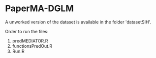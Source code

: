 # PaperMA-DGLM
A unworked version of the dataset is available in the folder 'datasetSIH'.

Order to run the files: 
1. predMEDIATOR.R 
2. functionsPredOut.R
3. Run.R
